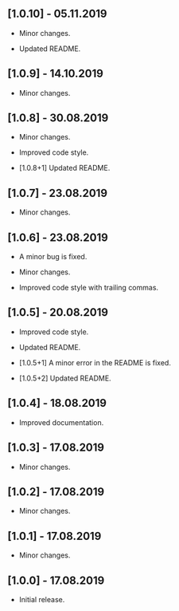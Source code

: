 ## [1.0.10] - 05.11.2019

* Minor changes.

* Updated README.

## [1.0.9] - 14.10.2019

* Minor changes.

## [1.0.8] - 30.08.2019

* Minor changes.

* Improved code style.

* [1.0.8+1] Updated README.

## [1.0.7] - 23.08.2019

* Minor changes.

## [1.0.6] - 23.08.2019

* A minor bug is fixed.

* Minor changes.

* Improved code style with trailing commas.

## [1.0.5] - 20.08.2019

* Improved code style.

* Updated README.

* [1.0.5+1] A minor error in the README is fixed.

* [1.0.5+2] Updated README.

## [1.0.4] - 18.08.2019

* Improved documentation.

## [1.0.3] - 17.08.2019

* Minor changes.

## [1.0.2] - 17.08.2019

* Minor changes.

## [1.0.1] - 17.08.2019

* Minor changes.

## [1.0.0] - 17.08.2019

* Initial release.
